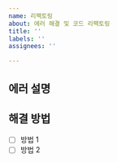 ```yaml
---
name: 리팩토링
about: 에러 해결 및 코드 리팩토링
title: ''
labels: ''
assignees: ''

---
```


## 에러 설명
## 해결 방법
- [ ] 방법 1
- [ ] 방법 2
